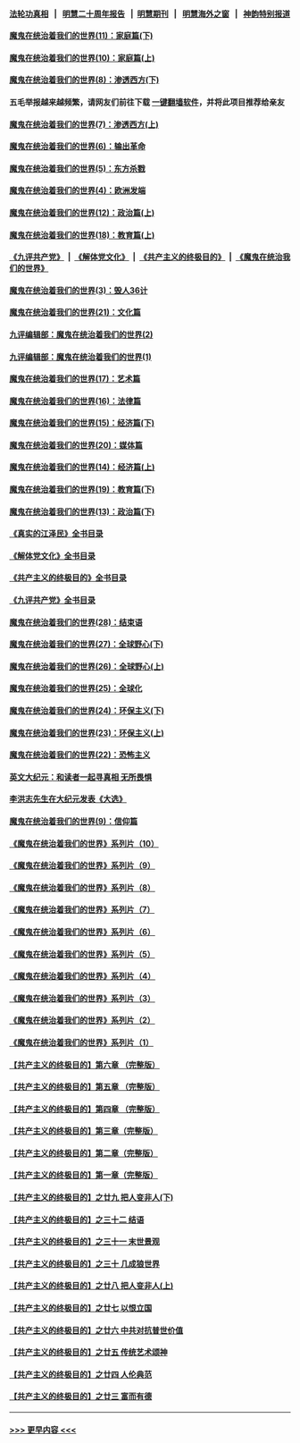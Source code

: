 #### [法轮功真相](https://github.com/gfw-breaker/truth/blob/master/README.md?t=0) &nbsp;&nbsp;|&nbsp;&nbsp; [明慧二十周年报告](https://github.com/gfw-breaker/mh-reports/blob/master/README.md?t=0) &nbsp;&nbsp;|&nbsp;&nbsp;[明慧期刊](https://github.com/gfw-breaker/mh-qikan) &nbsp;&nbsp;|&nbsp;&nbsp; [明慧海外之窗](https://github.com/gfw-breaker/mh-news/blob/master/README.md?t=0) &nbsp;&nbsp;|&nbsp;&nbsp; [神韵特别报道](https://github.com/gfw-breaker/mh-news/blob/master/shenyun.md?t=0)
#### [魔鬼在统治着我们的世界(11)：家庭篇(下)](../pages/nsc422/n10440961.md?t=12041850) 
#### [魔鬼在统治着我们的世界(10)：家庭篇(上)](../pages/nsc422/n10435448.md?t=12041850) 
#### [魔鬼在统治着我们的世界(8)：渗透西方(下)](../pages/nsc422/n10429603.md?t=12041850) 
#### 五毛举报越来越频繁，请网友们前往下载 [一键翻墙软件](https://github.com/gfw-breaker/ssr-accounts)，并将此项目推荐给亲友
#### [魔鬼在统治着我们的世界(7)：渗透西方(上)](../pages/nsc422/n10426013.md?t=12041850) 
#### [魔鬼在统治着我们的世界(6)：输出革命](../pages/nsc422/n10421536.md?t=12041850) 
#### [魔鬼在统治着我们的世界(5)：东方杀戮](../pages/nsc422/n10417707.md?t=12041850) 
#### [魔鬼在统治着我们的世界(4)：欧洲发端](../pages/nsc422/n10414890.md?t=12041850) 
#### [魔鬼在统治着我们的世界(12)：政治篇(上)](../pages/nsc422/n10444576.md?t=12041850) 
#### [魔鬼在统治着我们的世界(18)：教育篇(上)](../pages/nsc422/n10526970.md?t=12041850) 
#### [《九评共产党》](https://github.com/begood0513/9ping.md/blob/master/README.md) &nbsp;|&nbsp; [《解体党文化》](../../../../jtdwh.md/blob/master/README.md)  &nbsp;|&nbsp; [《共产主义的终极目的》](../../../../gczydzjmd.md/blob/master/README.md) &nbsp;|&nbsp; [《魔鬼在统治我们的世界》](../../../../mgztzwmdsj.md/blob/master/README.md) 
#### [魔鬼在统治着我们的世界(3)：毁人36计](../pages/nsc422/n10411583.md?t=12041850) 
#### [魔鬼在统治着我们的世界(21)：文化篇](../pages/nsc422/n10597706.md?t=12041850) 
#### [九评编辑部：魔鬼在统治着我们的世界(2)](../pages/nsc422/n10410036.md?t=12041850) 
#### [九评编辑部：魔鬼在统治着我们的世界(1)](../pages/nsc422/n10406825.md?t=12041850) 
#### [魔鬼在统治着我们的世界(17)：艺术篇](../pages/nsc422/n10499093.md?t=12041850) 
#### [魔鬼在统治着我们的世界(16)：法律篇](../pages/nsc422/n10485969.md?t=12041850) 
#### [魔鬼在统治着我们的世界(15)：经济篇(下)](../pages/nsc422/n10469975.md?t=12041850) 
#### [魔鬼在统治着我们的世界(20)：媒体篇](../pages/nsc422/n10586579.md?t=12041850) 
#### [魔鬼在统治着我们的世界(14)：经济篇(上)](../pages/nsc422/n10457370.md?t=12041850) 
#### [魔鬼在统治着我们的世界(19)：教育篇(下)](../pages/nsc422/n10564808.md?t=12041850) 
#### [魔鬼在统治着我们的世界(13)：政治篇(下)](../pages/nsc422/n10448270.md?t=12041850) 
#### [《真实的江泽民》全书目录](../pages/nsc422/n13721399.md?t=12041850) 
#### [《解体党文化》全书目录](../pages/nsc422/n13721157.md?t=12041850) 
#### [《共产主义的终极目的》全书目录](../pages/nsc422/n13721048.md?t=12041850) 
#### [《九评共产党》全书目录](../pages/nsc422/n13708085.md?t=12041850) 
#### [魔鬼在统治着我们的世界(28)：结束语](../pages/nsc422/n10936246.md?t=12041850) 
#### [魔鬼在统治着我们的世界(27)：全球野心(下)](../pages/nsc422/n10928319.md?t=12041850) 
#### [魔鬼在统治着我们的世界(26)：全球野心(上)](../pages/nsc422/n10900318.md?t=12041850) 
#### [魔鬼在统治着我们的世界(25)：全球化](../pages/nsc422/n10788205.md?t=12041850) 
#### [魔鬼在统治着我们的世界(24)：环保主义(下)](../pages/nsc422/n10695307.md?t=12041850) 
#### [魔鬼在统治着我们的世界(23)：环保主义(上)](../pages/nsc422/n10688613.md?t=12041850) 
#### [魔鬼在统治着我们的世界(22)：恐怖主义](../pages/nsc422/n10614727.md?t=12041850) 
#### [英文大纪元：和读者一起寻真相 无所畏惧](../pages/nsc422/n12542027.md?t=12041850) 
#### [李洪志先生在大纪元发表《大选》](../pages/nsc422/n12534746.md?t=12041850) 
#### [魔鬼在统治着我们的世界(9)：信仰篇](../pages/nsc422/n10432159.md?t=12041850) 
#### [《魔鬼在统治着我们的世界》系列片（10）](../pages/nsc422/n12292670.md?t=12041850) 
#### [《魔鬼在统治着我们的世界》系列片（9）](../pages/nsc422/n12290859.md?t=12041850) 
#### [《魔鬼在统治着我们的世界》系列片（8）](../pages/nsc422/n12287445.md?t=12041850) 
#### [《魔鬼在统治着我们的世界》系列片（7）](../pages/nsc422/n12283425.md?t=12041850) 
#### [《魔鬼在统治着我们的世界》系列片（6）](../pages/nsc422/n12282314.md?t=12041850) 
#### [《魔鬼在统治着我们的世界》系列片（5）](../pages/nsc422/n12281419.md?t=12041850) 
#### [《魔鬼在统治着我们的世界》系列片（4）](../pages/nsc422/n12274024.md?t=12041850) 
#### [《魔鬼在统治着我们的世界》系列片（3）](../pages/nsc422/n12271322.md?t=12041850) 
#### [《魔鬼在统治着我们的世界》系列片（2）](../pages/nsc422/n12269049.md?t=12041850) 
#### [《魔鬼在统治着我们的世界》系列片（1）](../pages/nsc422/n12267575.md?t=12041850) 
#### [【共产主义的终极目的】第六章 （完整版）](../pages/nsc422/n11428913.md?t=12041850) 
#### [【共产主义的终极目的】第五章 （完整版）](../pages/nsc422/n11428912.md?t=12041850) 
#### [【共产主义的终极目的】第四章 （完整版）](../pages/nsc422/n11428907.md?t=12041850) 
#### [【共产主义的终极目的】第三章（完整版）](../pages/nsc422/n11428848.md?t=12041850) 
#### [【共产主义的终极目的】第二章（完整版）](../pages/nsc422/n11428831.md?t=12041850) 
#### [【共产主义的终极目的】第一章（完整版）](../pages/nsc422/n11417651.md?t=12041850) 
#### [【共产主义的终极目的】之廿九 把人变非人(下)](../pages/nsc422/n11344140.md?t=12041850) 
#### [【共产主义的终极目的】之三十二 结语](../pages/nsc422/n11360535.md?t=12041850) 
#### [【共产主义的终极目的】之三十一 末世景观](../pages/nsc422/n11351129.md?t=12041850) 
#### [【共产主义的终极目的】之三十 几成狼世界](../pages/nsc422/n11348280.md?t=12041850) 
#### [【共产主义的终极目的】之廿八 把人变非人(上)](../pages/nsc422/n11340492.md?t=12041850) 
#### [【共产主义的终极目的】之廿七 以恨立国](../pages/nsc422/n11336944.md?t=12041850) 
#### [【共产主义的终极目的】之廿六 中共对抗普世价值](../pages/nsc422/n11324785.md?t=12041850) 
#### [【共产主义的终极目的】之廿五 传统艺术颂神](../pages/nsc422/n11296396.md?t=12041850) 
#### [【共产主义的终极目的】之廿四 人伦典范](../pages/nsc422/n11296397.md?t=12041850) 
#### [【共产主义的终极目的】之廿三 富而有德](../pages/nsc422/n11283598.md?t=12041850) 

----
#### [ >>> 更早内容 <<< ](../indexes/nsc422-earlier.md)
